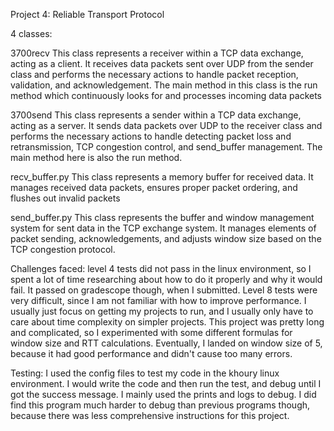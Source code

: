 Project 4: Reliable Transport Protocol

4 classes:

3700recv
This class represents a receiver within a TCP data exchange, acting as a client. It receives data packets sent over UDP from the sender class and performs the necessary actions to handle packet reception, validation, and acknowledgement.
The main method in this class is the run method which continuously looks for and processes incoming data packets

3700send
This class represents a sender within a TCP data exchange, acting as a server. It sends data packets over UDP to the receiver class and performs the necessary actions to handle detecting packet loss and retransmission, TCP congestion control, and send_buffer management.
The main method here is also the run method.

recv_buffer.py
This class represents a memory buffer for received data. It manages received data packets, ensures proper packet ordering, and flushes out invalid packets

send_buffer.py
This class represents the buffer and window management system for sent data in the TCP exchange system. It manages elements of packet sending, acknowledgements, and adjusts window size based on the TCP congestion protocol. 

Challenges faced:
level 4 tests did not pass in the linux environment, so I spent a lot of time researching about how to do it properly and why it would fail. It passed on gradescope though, when I submitted. Level 8 tests were very difficult, since I am not familiar with how to improve performance. I usually just focus on getting my projects to run, and I usually only have to care about time complexity on simpler projects. This project was pretty long and complicated, so I experimented with some different formulas for window size and RTT calculations. Eventually, I landed on window size of 5, because it had good performance and didn't cause too many errors.

Testing:
I used the config files to test my code in the khoury linux environment. I would write the code and then run the test, and debug until I got the success message. I mainly used the prints and logs to debug. I did find this program much harder to debug than previous programs though, because there was less comprehensive instructions for this project.

